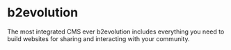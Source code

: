 # b2evolution
The most integrated CMS ever b2evolution includes everything you need to build websites for sharing and interacting with your community.
